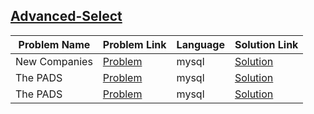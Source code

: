 ## [Advanced-Select](https://www.hackerrank.com/domains/sql/advanced-select)

Problem Name|Problem Link|Language|Solution Link
---|---|---|---
New Companies|[Problem](https://www.hackerrank.com/challenges/the-company/problem)|mysql|[Solution](./the-company.sql)
The PADS|[Problem](https://www.hackerrank.com/challenges/the-pads/problem)|mysql|[Solution](./the-pads.sql)
The PADS|[Problem](https://www.hackerrank.com/challenges/occupations/problem)|mysql|[Solution](./occupations.sql)
